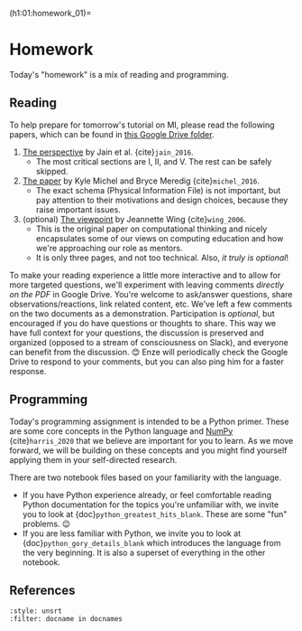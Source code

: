 (h1:01:homework_01)=
# Homework

Today's "homework" is a mix of reading and programming.

## Reading  

To help prepare for tomorrow's tutorial on MI, please read the following papers, which can be found in [this Google Drive folder](https://drive.google.com/drive/folders/1FuZJyp1yWqoMXNs0_1s8LtSzPUwC5CpM?usp=sharing).

1. [The perspective](https://drive.google.com/file/d/15UQ5rXq0jP8AI4992YcEW8I-3_9QrT0Q/view?usp=sharing) by Jain et al. {cite}`jain_2016`.
    - The most critical sections are I, II, and V. The rest can be safely skipped.
1. [The paper](https://drive.google.com/file/d/1WQnZgRzIpYCumWlbEWTEcRibTU_fSPTm/view?usp=sharing) by Kyle Michel and Bryce Meredig {cite}`michel_2016`.
    - The exact schema (Physical Information File) is not important, but pay attention to their motivations and design choices, because they raise important issues.
1. (optional) [The viewpoint](https://drive.google.com/file/d/1TmgvcKmPY-Vn_p_yBMDp_J_6fncinE7k/view?usp=sharing) by Jeannette Wing {cite}`wing_2006`.
    - This is the original paper on computational thinking and nicely encapsulates some of our views on computing education and how we're approaching our role as mentors.
    - It is only three pages, and not too technical. Also, _it truly is optional_!

To make your reading experience a little more interactive and to allow for more targeted questions, we'll experiment with leaving comments _directly on the PDF_ in Google Drive.
You're welcome to ask/answer questions, share observations/reactions, link related content, etc.
We've left a few comments on the two documents as a demonstration.
Participation is _optional_, but encouraged if you do have questions or thoughts to share.
This way we have full context for your questions, the discussion is preserved and organized (opposed to a stream of consciousness on Slack), and everyone can benefit from the discussion. 😊
Enze will periodically check the Google Drive to respond to your comments, but you can also ping him for a faster response.



## Programming

Today's programming assignment is intended to be a Python primer.
These are some core concepts in the Python language and [NumPy](https://numpy.org/) {cite}`harris_2020` that we believe are important for you to learn.
As we move forward, we will be building on these concepts and you might find yourself applying them in your self-directed research.

There are two notebook files based on your familiarity with the language.

- If you have Python experience already, or feel comfortable reading Python documentation for the topics you're unfamiliar with, we invite you to look at {doc}`python_greatest_hits_blank`.
These are some "fun" problems. 😉
- If you are less familiar with Python, we invite you to look at {doc}`python_gory_details_blank` which introduces the language from the very beginning. 
It is also a superset of everything in the other notebook.



## References

```{bibliography}
:style: unsrt
:filter: docname in docnames
```

